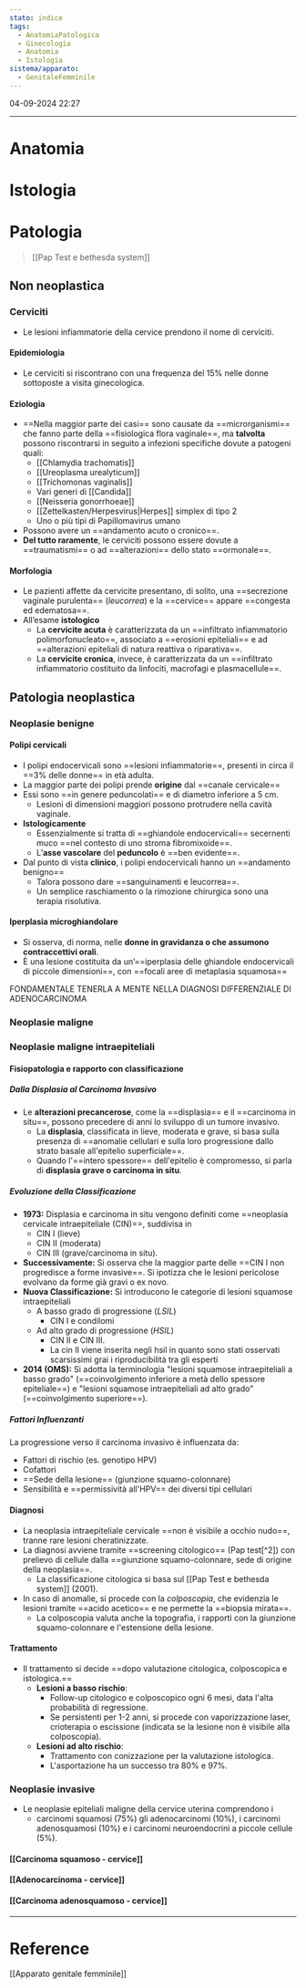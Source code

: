 ```yaml
---
stato: indice
tags:
  - AnatomiaPatologica
  - Ginecologia
  - Anatomia
  - Istologia
sistema/apparato:
  - GenitaleFemminile
---
```


04-09-2024 22:27

--- 

# Anatomia
# Istologia
# Patologia
>[[Pap Test e bethesda system]]

## Non neoplastica
### Cerviciti
- Le lesioni infiammatorie della cervice prendono il nome di cerviciti.
#### Epidemiologia
- Le cerviciti si riscontrano con una frequenza del 15% nelle donne sottoposte a visita ginecologica.
#### Eziologia
- ==Nella maggior parte dei casi== sono causate da ==microrganismi== che fanno parte della ==fisiologica flora vaginale==, ma **talvolta** possono riscontrarsi in seguito a infezioni specifiche dovute a patogeni quali:
	- [[Chlamydia trachomatis]]
	- [[Ureoplasma urealyticum]]
	- [[Trichomonas vaginalis]]
	- Vari generi di [[Candida]]
	- [[Neisseria gonorrhoeae]]
	- [[Zettelkasten/Herpesvirus|Herpes]] simplex di tipo 2 
	- Uno o più tipi di Papillomavirus umano
- Possono avere un ==andamento acuto o cronico==. 
- **Del tutto raramente**, le cerviciti possono essere dovute a ==traumatismi== o ad ==alterazioni== dello stato ==ormonale==.
#### Morfologia
- Le pazienti affette da cervicite presentano, di solito, una ==secrezione vaginale purulenta== (*leucorrea*) e la ==cervice== appare ==congesta ed edematosa==.
- All’esame **istologico**
	- La **cervicite acuta** è caratterizzata da un ==infiltrato infiammatorio polimorfonucleato==, associato a ==erosioni epiteliali== e ad ==alterazioni epiteliali di natura reattiva o riparativa==.
	- La **cervicite cronica**, invece, è caratterizzata da un ==infiltrato infiammatorio costituito da linfociti, macrofagi e plasmacellule==.
## Patologia neoplastica 
### Neoplasie benigne
#### Polipi cervicali
- I polipi endocervicali sono ==lesioni infiammatorie==, presenti in circa il ==3% delle donne== in età adulta. 
- La maggior parte dei polipi prende **origine** dal ==canale cervicale==
- Essi sono ==in genere peduncolati== e di diametro inferiore a 5 cm. 
	- Lesioni di dimensioni maggiori possono protrudere nella cavità vaginale.
- **Istologicamente**
	- Essenzialmente si tratta di ==ghiandole endocervicali== secernenti muco ==nel contesto di uno stroma fibromixoide==.
	- L’**asse vascolare** del **peduncolo** è ==ben evidente==.
- Dal punto di vista **clinico**, i polipi endocervicali hanno un ==andamento benigno==
	- Talora possono dare ==sanguinamenti e leucorrea==.
	- Un semplice raschiamento o la rimozione chirurgica sono una terapia risolutiva.
#### Iperplasia microghiandolare
- Si osserva, di norma, nelle **donne in gravidanza o che assumono contraccettivi orali**.
- È una lesione costituita da un’==iperplasia delle ghiandole endocervicali di piccole dimensioni==, con ==focali aree di metaplasia squamosa==

FONDAMENTALE TENERLA A MENTE NELLA DIAGNOSI DIFFERENZIALE DI ADENOCARCINOMA

### Neoplasie maligne
### Neoplasie maligne intraepiteliali
#### Fisiopatologia e rapporto con classificazione
##### Dalla Displasia al Carcinoma Invasivo

- Le **alterazioni precancerose**, come la ==displasia== e il ==carcinoma in situ==, possono precedere di anni lo sviluppo di un tumore invasivo.
	- La **displasia**, classificata in lieve, moderata e grave, si basa sulla presenza di ==anomalie cellulari e sulla loro progressione dallo strato basale all'epitelio superficiale==.
	- Quando l'==intero spessore== dell'epitelio è compromesso, si parla di  **displasia grave o carcinoma in situ**.

##### Evoluzione della Classificazione

* **1973:** Displasia e carcinoma in situ vengono definiti come ==neoplasia cervicale intraepiteliale (CIN)==, suddivisa in 
	* CIN I (lieve)
	* CIN II (moderata) 
	* CIN III (grave/carcinoma in situ).
* **Successivamente:** Si osserva che la maggior parte delle ==CIN I non progredisce a forme invasive==. Si ipotizza che le lesioni pericolose  evolvano da forme già gravi o ex novo.
* **Nuova Classificazione:** Si introducono le categorie di lesioni squamose intraepiteliali
	* A basso grado di progressione (*LSIL*) 
		-  CIN I e condilomi 
	- Ad alto grado di progressione (*HSIL*)
		- CIN II e CIN III.
		- La cin II viene inserita negli hsil in quanto sono stati osservati scarsissimi grai i riproducibilità tra gli esperti
* **2014 (OMS):** Si adotta la terminologia "lesioni squamose intraepiteliali a basso grado" (==coinvolgimento inferiore a metà dello spessore epiteliale==) e "lesioni squamose intraepiteliali ad alto grado" (==coinvolgimento superiore==).

##### Fattori Influenzanti

La progressione verso il carcinoma invasivo è influenzata da:

* Fattori di rischio (es. genotipo HPV)
* Cofattori
* ==Sede della lesione== (giunzione squamo-colonnare)
* Sensibilità e ==permissività all'HPV== dei diversi tipi cellulari


#### Diagnosi
- La neoplasia intraepiteliale cervicale ==non è visibile a occhio nudo==, tranne rare lesioni cheratinizzate.
- La diagnosi avviene tramite ==screening citologico== (Pap test[^2]) con prelievo di cellule dalla ==giunzione squamo-colonnare, sede di origine della neoplasia==.
	- La classificazione citologica si basa sul [[Pap Test e bethesda system]] (2001).
- In caso di anomalie, si procede con la *colposcopia*, che evidenzia le lesioni tramite ==acido acetico== e ne permette la ==biopsia mirata==.
	- La colposcopia valuta anche la topografia, i rapporti con la giunzione squamo-colonnare e l'estensione della lesione.
#### Trattamento
- Il trattamento si decide ==dopo valutazione citologica, colposcopica e istologica.==
	- **Lesioni a basso rischio**:
		- Follow-up citologico e colposcopico ogni 6 mesi, data l'alta probabilità di regressione. 
		- Se persistenti per 1-2 anni, si procede con vaporizzazione laser, crioterapia o escissione (indicata se la lesione non è visibile alla colposcopia).
	- **Lesioni ad alto rischio**:
		- Trattamento con conizzazione per la valutazione istologica.
		- L'asportazione ha un successo tra 80% e 97%. 




### Neoplasie invasive
- Le neoplasie epiteliali maligne della cervice uterina comprendono i
	- carcinomi squamosi (75%) gli adenocarcinomi (10%), i carcinomi adenosquamosi (10%) e i carcinomi neuroendocrini a piccole cellule (5%).
#### [[Carcinoma squamoso - cervice]]
#### [[Adenocarcinoma - cervice]]
#### [[Carcinoma adenosquamoso - cervice]]






--- 
# Reference
[[Apparato genitale femminile]]